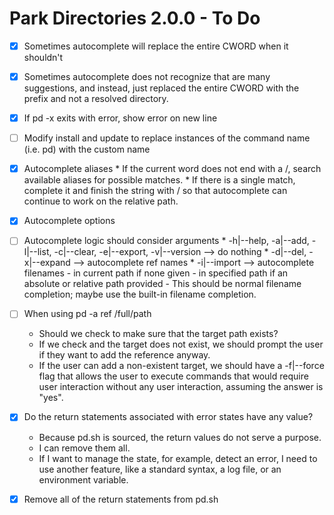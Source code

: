 # Park Directories 2.0.0 - To Do
- [x] Sometimes autocomplete will replace the entire CWORD when it shouldn't
- [x] Sometimes autocomplete does not recognize that are many suggestions, 
      and instead, just replaced the entire CWORD with the prefix and not
      a resolved directory.
- [x] If pd -x exits with error, show error on new line
- [ ] Modify install and update to replace instances of the command name
      (i.e. pd) with the custom name

- [x] Autocomplete aliases
      * If the current word does not end with a /, search available aliases for possible matches.
      * If there is a single match, complete it and finish the string with / so that autocomplete
        can continue to work on the relative path.
- [x] Autocomplete options
- [ ] Autocomplete logic should consider arguments
      * -h|--help, -a|--add, -l|--list, -c|--clear, -e|--export, -v|--version --> do nothing
      * -d|--del, -x|--expand --> autocomplete ref names
      * -i|--import --> autocomplete filenames
        - in current path if none given
        - in specified path if an absolute or relative path provided
        - This should be normal filename completion; maybe use the built-in filename completion.

- [ ] When using pd -a ref /full/path
  * Should we check to make sure that the target path exists?
  * If we check and the target does not exist, we should prompt the user if they want to add the
    reference anyway.
  * If the user can add a non-existent target, we should have a -f|--force flag that allows the user to
    execute commands that would require user interaction without any user interaction, assuming the
    answer is "yes".

- [x] Do the return statements associated with error states have any value?
  * Because pd.sh is sourced, the return values do not serve a purpose.
  * I can remove them all.
  * If I want to manage the state, for example, detect an error, I need to use another feature, like a
    standard syntax, a log file, or an environment variable.

- [x] Remove all of the return statements from pd.sh

